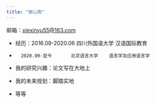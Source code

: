 ```yaml
---
title: "谢心雨"
---
```


邮箱：xiexinyu55@163.com
- 经历：2016.09-2020.06    四川外国语大学   汉语国际教育
-       2020.09-至今       北京语言大学    语言学及应用语言学

- 我的研究兴趣：论文写在大地上

- 我的未来规划：脚踏实地

- 等等
